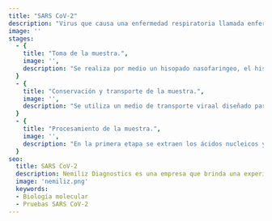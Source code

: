 ```yaml
---
title: "SARS CoV-2"
description: "Virus que causa una enfermedad respiratoria llamada enfermedad por coronavirus de 2019 (COVID-19). El SARS-CoV-2 es un virus de la gran familia de los coronavirus, un tipo de virus que infecta a seres humanos y algunos animales. La infección por el SARS-CoV-2 en las personas se identificó por primera vez en 2019. Se piensa que este virus se transmite de una persona a otra en las gotitas que se dispersan cuando la persona infectada tose, estornuda o habla."
image: ''
stages: 
  - {
    title: "Toma de la muestra.",
    image: '',
    description: "Se realiza por medio un hisopado nasofaringeo, el hisopo debe ser estéril ,debe ser de fibras sintéticas para evitar inhibición de la PCR, cuando la técnica es bien ejecutada se puede provocar una molestia pero nunca una lesión. El personal lleva equipo completo de protección y se toman las más altas normas de seguridad e higiene."
  }
  - {
    title: "Conservación y transporte de la muestra.",
    image: '',
    description: "Se utiliza un medio de transporte viraal diseñado para conservar la muestra de la mejor manera se procura que las células lleguen óptimas al laboratorio para poder extraer correctamente la información genética de cada célula. Se recomienda transportar en refrigeración para que la muestra llegué con buenas condiciones al laboratorio, este paso es sumamente importante ya que de esto depende el buen material genético que se obtenga"
  }
  - {
    title: "Procesamiento de la muestra.",
    image: '',
    description: "En la primera etapa se extraen los ácidos nucleicos y se obtienen purificados para su posterior marcaje y amplificación en el equipo de termociclado Detectamos regiones genicas del virus con mayor tasa de conservación y menor tasa ve mutación o variabilidad genicas, lo que nos ayuda a tener Diagnosticos más certeros y de mejor utilidad para el profesional de la salud. Debido a que los.sintomas son similares a otros virus respiratorios nuestra prueba detecta en simultáneo SARS-CoV 2 e Influenza A y B. Esto nos habilita para beneficio de nuestros clientes y pacientes."
  }
seo: 
  title: SARS CoV-2
  description: Nemiliz Diagnostics es una empresa que brinda una experiencia de calidad a nuestros clientes con un servicio profesional en Biología Molecular
  image: 'nemiliz.png'
  keywords:
  - Biología molecular
  - Pruebas SARS CoV-2
---
```

